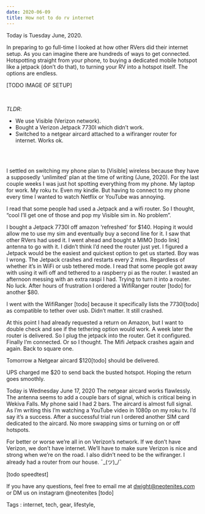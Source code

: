 ```yaml
---
date: 2020-06-09
title: How not to do rv internet
---
```


Today is Tuesday June, 2020.



In preparing to go full-time I looked at how other RVers did their internet setup. As you can imagine there are hundreds of ways to get connected. Hotspotting straight from your phone, to buying a dedicated mobile hotspot like a jetpack (don’t do that), to turning your RV into a hotspot itself. The options are endless.

[TODO IMAGE OF SETUP]
</br >

</br >

*TLDR*:
* We use Visible (Verizon network).
* Bought a Verizon Jetpack 7730l which didn’t work.
* Switched to a netgear aircard attached to a wifiranger router for internet. Works ok.
</br >

</br >


I settled on switching my phone plan to [Visible] wireless because they have a supposedly ‘unlimited’ plan at the time of writing (June, 2020).
For the last couple weeks I was just hot spotting everything from my phone. My laptop for work. My roku tv. Even my kindle. But having to connect to my phone every time I wanted to watch Netflix or YouTube was annoying.

I read that some people had used a Jetpack and a wifi router. So I thought, “cool I’ll get one of those and pop my Visible sim in. No problem”.

I bought a Jetpack 7730l off amazon ‘refreshed’ for $140. Hoping it would allow me to use my sim and eventually buy a second line for it. I saw that other RVers had used it. I went ahead and bought a MIMO [todo link] antenna to go with it. I didn’t think I’d need the router just yet. I figured a Jetpack would be the easiest and quickest option to get us started. Boy was I wrong.  The Jetpack crashes and restarts every 2 mins. Regardless of whether it’s in WiFi or usb tethered mode. I read that some people got away with using it  wifi off and tethered to a raspberry pi as the router. I wasted an afternoon messing with an extra raspi I had. Trying to turn it into a router. No luck. After hours of frustration I ordered a WifiRanger router [todo] for another $80.

I went with the WifiRanger [todo] because it specifically lists the 7730l[todo] as compatible to tether over usb. Didn’t matter. It still crashed.

At this point I had already requested a return on Amazon, but I want to double check and see if the tethering option would work.
A week later the router is delivered. So I plug the jetpack into the router. Get it configured. Finally I’m connected. Or so I thought. The Mifi Jetpack crashes again and again. Back to square one.

Tomorrow a Netgear aircard \$120[todo] should be delivered.

UPS charged me \$20 to send back the busted hotspot. Hoping the return goes smoothly.

Today is Wednesday June 17, 2020
The netgear aircard works flawlessly. The antenna seems to add a couple bars of signal, which is critical being in Wekiva Falls. My phone said I had 2 bars. The aircard is almost full signal.
As I’m writing this I’m watching a YouTube video in 1080p on my roku tv. I’d say it’s a success.
After a successful trial run I ordered another SIM card dedicated to the aircard. No more swapping sims or turning on or off hotspots.

For better or worse we’re all in on Verizon’s network. If we don’t have Verizon, we don’t have internet. We’ll have to make sure Verizon is nice and strong when we’re on the road. I also didn’t need to be the wifiranger. I already had a router from our house. ¯\_(ツ)\_/¯

[todo speedtest]

If you have any questions, feel free to email me at dwight@neotenites.com or DM us on instagram @neotenites [todo]

Tags : internet, tech, gear, lifestyle,
